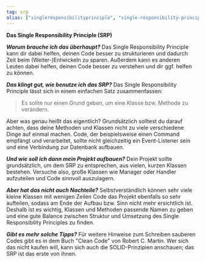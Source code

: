 ```yaml
---
tag: srp
alias: ["singleresponsibilityprinciple", "single-responsibility-principle", "zu-viel"]
---
```


**Das Single Responsibility Principle (SRP)**

***Warum brauche ich das überhaupt?***
Das Single Responsibility Principle kann dir dabei helfen, deinen Code besser zu strukturieren und dadurch Zeit beim (Weiter-)Entwickeln zu sparen. Außerdem kann es anderen Leuten dabei helfen, deinen Code besser zu verstehen und dir ggf. helfen zu können.

***Das klingt gut, wie benutze ich das SRP?***
Das Single Responsibility Principle lässt sich in einem einfachen Satz zusammenfassen:

> Es sollte nur einen Grund geben, um eine Klasse bzw. Methode zu verändern.

Aber was genau heißt das eigentlich?
Grundsätzlich solltest du darauf achten, dass deine Methoden und Klassen nicht zu viele verschiedene Dinge auf einmal machen. Code, der beispielsweise einen Command empfängt und verarbeitet, sollte nicht gleichzeitig ein Event-Listener sein und eine Verbindung zur Datenbank aufbauen.

***Und wie soll ich dann mein Projekt aufbauen?***
Dein Projekt sollte grundsätzlich, um dem SRP zu entsprechen, aus vielen, kurzen Klassen bestehen. Versuche also, große Klassen wie Manager oder Handler aufzuteilen und Code sinnvoll auszulagern.

***Aber hat das nicht auch Nachteile?***
Selbstverständlich können sehr viele kleine Klassen mit wenigen Zeilen Code das Projekt ebenfalls so sehr aufteilen, sodass am Ende der Aufbau bzw. Sinn nicht mehr ersichtlich ist. Deshalb ist es wichtig, Klassen und Methoden passende Namen zu geben und eine gute Balance zwischen Struktur und Umsetzung des Single Responsibility Principles zu finden.

***Gibt es mehr solche Tipps?***
Für weitere Hinweise zum Schreiben sauberen Codes gibt es in dem Buch "Clean Code" von Robert C. Martin. Wer sich das nicht kaufen will, kann sich auch die SOLID-Prinzipien anschauen; das SRP ist das erste von ihnen.
